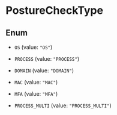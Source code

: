 

# PostureCheckType

## Enum


* `OS` (value: `"OS"`)

* `PROCESS` (value: `"PROCESS"`)

* `DOMAIN` (value: `"DOMAIN"`)

* `MAC` (value: `"MAC"`)

* `MFA` (value: `"MFA"`)

* `PROCESS_MULTI` (value: `"PROCESS_MULTI"`)



